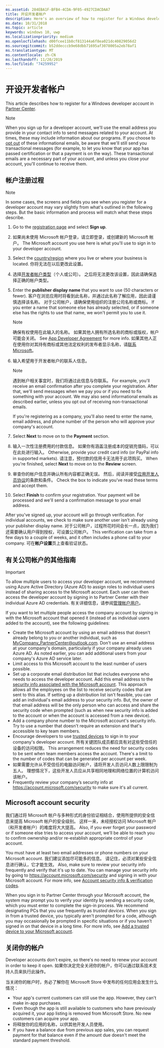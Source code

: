 ```yaml
---
ms.assetid: 284EBA1F-BFB4-4CDA-9F05-4927CDACDAA7
title: 开设开发者帐户
description: Here's an overview of how to register for a Windows developer account for Microsoft Store and other Microsoft programs in Partner Center.
ms.date: 10/31/2018
ms.topic: article
keywords: windows 10, uwp
ms.localizationpriority: medium
ms.openlocfilehash: d00fcee11b8cf813144a6f8ea021dc40829056d2
ms.sourcegitcommit: b52ddecccb9e68dbb71695af3078005a2eb78af1
ms.translationtype: MT
ms.contentlocale: zh-CN
ms.lasthandoff: 11/20/2019
ms.locfileid: "74259952"
---
```

# <a name="opening-a-developer-account"></a>开设开发者帐户

This article describes how to register for a Windows developer account in [Partner Center](https://partner.microsoft.com/dashboard).

> [!NOTE]
> When you sign up for a developer account, we'll use the email address you provide in your contact info to send messages related to your account. At times, these may include information about our programs. If you choose to [opt out](https://account.microsoft.com/account/Account?ru=https%3A%2F%2Faccount.microsoft.com%2Fprofile%2Fcontact-info&destrt=profile-landing) of these informational emails, be aware that we'll still send you transactional messages (for example, to let you know that your app has passed certification or that a payment is on the way). These transactional emails are a necessary part of your account, and unless you close your account, you'll continue to receive them.

## <a name="the-account-signup-process"></a>帐户注册过程

> [!NOTE]
> In some cases, the screens and fields you see when you register for a developer account may vary slightly from what's outlined in the following steps. But the basic information and process will match what these steps describe.

1.  Go to the [registration page](https://developer.microsoft.com/store/register) and select **Sign up**.
2.  如果尚未使用 Microsoft 帐户登录，请立即登录，或创建新的 Microsoft 帐户。 The Microsoft account you use here is what you'll use to sign in to your developer account.
3.  Select the [country/region](account-types-locations-and-fees.md#developer-account-and-app-submission-markets) where you live or where your business is located. 你将无法在以后更改此设置。
4.  选择[开发者帐户类型](account-types-locations-and-fees.md)（个人或公司）。 之后将无法更改该设置，因此请确保选择正确的帐户类型。
5.  Enter the **publisher display name** that you want to use (50 characters or fewer). 客户在浏览应用时将看到此名称，并通过此名称了解应用，因此请谨慎选择该名称。 对于公司帐户，请确保使用组织的注册公司名称或商标。 If you enter a name that someone else has already selected, or if someone else has the rights to use that name, we won't permit you to use it.

    > [!NOTE]
    > 确保有权使用在此输入的名称。 如果其他人拥有所选名称的商标或版权，帐户可能会关闭。 See [App Developer Agreement](https://docs.microsoft.com/legal/windows/agreements/app-developer-agreement) for more info. 如果其他人正在使用你对其持有商标或其他法定权利的发布者显示名称，请[联系 Microsoft](https://www.microsoft.com/info/cpyrtInfrg.html)。    

6.  输入希望用于开发者帐户的联系人信息。

    > [!NOTE]
    > 遇到帐户相关事宜时，我们将通过此信息与你联系。 For example, you'll receive an email confirmation after you complete your registration. After that, we'll send messages when we pay you or if you need to fix something with your account. We may also send informational emails as described earlier, unless you opt out of receiving non-transactional emails.

    If you're registering as a company, you'll also need to enter the name, email address, and phone number of the person who will approve your company's account.

7.  Select **Next** to move on to the **Payment** section.

8.  输入一次性注册费用的付款信息。 如果你有涵盖注册成本的促销充值码，可以在此处进行输入。 Otherwise, provide your credit card info (or PayPal info in supported markets). 请注意，预付款的信用卡无法用于此项购买。 When you're finished, select **Next** to move on to the **Review** screen.

9.  审查你的帐户信息并确认所有内容都正确无误。 然后，阅读并接受[应用开发人员协议](https://docs.microsoft.com/legal/windows/agreements/app-developer-agreement)的条款和条件。 Check the box to indicate you've read these terms and accept them.

10.  Select **Finish** to confirm your registration. Your payment will be processed and we'll send a confirmation message to your email address.

After you've signed up, your account will go through verification. For individual accounts, we check to make sure another user isn't already using your publisher display name. 对于公司帐户，过程所花时间会长一点，因为我们还需要确认用户得到授权，可设置公司帐户。 This verification can take from a few days to a couple of weeks, and it often includes a phone call to your company. 可在**帐户设置**页上查看验证状态。


## <a name="additional-guidelines-for-company-accounts"></a>有关公司帐户的其他指南

> [!IMPORTANT]
> To allow multiple users to access your developer account, we recommend using Azure Active Directory (Azure AD) to assign roles to individual users instead of sharing access to the Microsoft account. Each user can then access the developer account by signing in to Partner Center with their individual Azure AD credentials. 有关详细信息，请参阅[管理帐户用户](manage-account-users.md)。

If you want to let multiple people access the company account by signing in with the Microsoft account that opened it (instead of as individual users added to the account), see the following guidelines:

-   Create the Microsoft account by using an email address that doesn't already belong to you or another individual, such as MyCompany_PartnerCenter@outlook.com. Don't use an email address at your company's domain, particularly if your company already uses Azure AD. As noted earlier, you can add additional users from your company's Azure AD service later.
-   Limit access to this Microsoft account to the least number of users possible.
-   Set up a corporate email distribution list that includes everyone who needs to access the developer account. Add this email address to the [security info associated with the Microsoft account](https://account.microsoft.com/security). This approach allows all the employees on the list to receive security codes that are sent to this alias. If setting up a distribution list isn't feasible, you can add an individual's email address to your security info. But, the owner of that email address will be the only person who can access and share the security code when prompted (such as when new security info is added to the account or when the account is accessed from a new device).
-   Add a company phone number to the Microsoft account's security info. Try to use a number that doesn't require an extension and that's accessible to key team members.
-   Encourage developers to use [trusted devices](https://support.microsoft.com/help/12369/microsoft-account-add-a-trusted-device) to sign in to your company's developer account. 所有关键团队成员都应具有对这些受信任的设备的访问权限。 This arrangement reduces the need for security codes to be sent when team members access the account. There's a limit to the number of codes that can be generated per account per week.
-   如果需要允许从不受信任的电脑访问帐户，请将开发人员访问人数上限限制为五人。 理想情况下，这些开发人员应从共享相同地理和网络位置的计算机访问该帐户。
-   Frequently review your company’s security info at https://account.microsoft.com/security to make sure it's all current.


## <a name="microsoft-account-security"></a>Microsoft account security

我们通过将 Microsoft 帐户与多种形式的身份验证相结合，使用所提供的安全信息来提高 Microsoft 帐户的安全级别。 这样一来，未经授权访问 Microsoft 帐户（和开发者帐户）的难度将大大提高。 Also, if you ever forget your password or if someone else tries to access your account, we’ll be able to reach you to confirm ownership and/or re-establish appropriate control of your account.

You must have at least two email addresses or phone numbers on your Microsoft account. 我们建议添加尽可能多的信息。 请记住，必须对某些安全信息进行确认，它才能生效。 Also, make sure to review your security info frequently and verify that it's up to date. You can manage your security info by going to https://account.microsoft.com/security and signing in with your Microsoft account. For more info, see [Account security info & verification codes](https://support.microsoft.com/help/12428/microsoft-account-security-info-verification-codes).

When you sign in to Partner Center through your Microsoft account, the system may prompt you to verify your identity by sending a security code, which you must enter to complete the sign-in process. We recommend designating PCs that you use frequently as *trusted devices*. When you sign in from a trusted device, you typically aren't prompted for a code, although you may occasionally be prompted in specific situations or if you haven’t signed in on that device in a long time. For more info, see [Add a trusted device to your Microsoft account](https://support.microsoft.com/help/12369/microsoft-account-add-a-trusted-device).


## <a name="closing-your-account"></a>关闭你的帐户

Developer accounts don't expire, so there's no need to renew your account in order to keep it open. 如果你决定完全关闭你的帐户，你可以通过联系技术支持人员来执行此操作。

当关闭你的帐户时，务必了解你在 Microsoft Store 中发布的任何应用会发生什么情况：

-   Your app's current customers can still use the app. However, they can't make in-app purchases.
-   Even though the app is still available to customers who have previously acquired it, your app listing is removed from Microsoft Store. No new customers can acquire your app.
-   将释放你的应用的名称，以供其他开发人员使用。
-   If you have a balance due from previous app sales, you can request payment for that balance even if the amount due doesn't meet the standard payment threshold.
